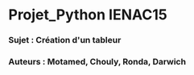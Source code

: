 # Projet_Python IENAC15

### Sujet : Création d'un tableur

### Auteurs : Motamed, Chouly, Ronda, Darwich
	

